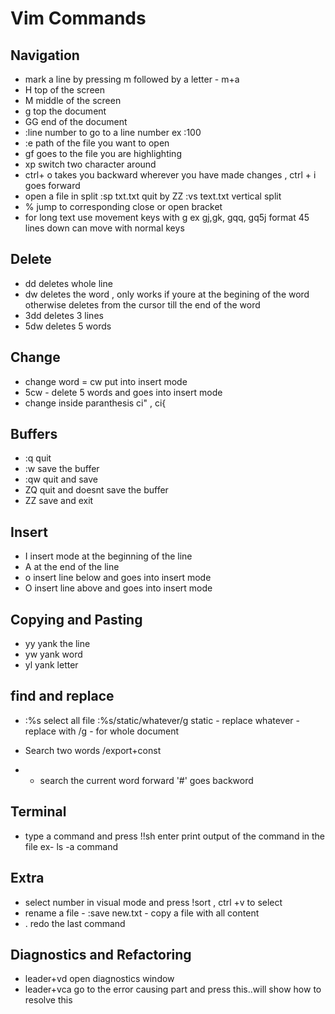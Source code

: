  # Vim Commands

 ## Navigation
 - mark a line by pressing m followed by a letter - m+a
 - H  top of the screen
 - M  middle of the screen
 - g top the document
 - GG end of the document
 - :line number to go to a line number ex :100
 -  :e path of the file you want to open
 - gf goes to the file you are highlighting
 - xp switch two character around
 - ctrl+ o takes you backward wherever you have made changes , ctrl + i goes forward
 - open a file in split :sp txt.txt
    quit by ZZ
    :vs text.txt vertical split
- % jump to corresponding close or open bracket
- for long text use movement keys with g ex gj,gk, gqq, gq5j format 45 lines down can move with normal keys
    
 ## Delete
 - dd deletes whole line
 - dw deletes the word , only works if youre at the begining of the word
    otherwise deletes from the cursor till the end of the word
 - 3dd deletes 3 lines
 - 5dw deletes 5 words

 ## Change 
 - change word = cw put into insert mode
 - 5cw - delete 5 words and goes into insert mode
 - change inside paranthesis  ci" , ci{ 
 
 ## Buffers
 - :q quit
 - :w save the buffer
 - :qw quit and save
 - ZQ quit and doesnt save the buffer
 - ZZ save and exit 

 ## Insert
 - I insert mode at the beginning of the line
 - A at the end of the line
 - o insert line below and goes into insert mode
 - O insert line above and goes into insert mode

 ## Copying and Pasting
 - yy yank the line
 - yw  yank word
 - yl yank letter

 ## find and replace
 - :%s select all file
   :%s/static/whatever/g
    static - replace
    whatever - replace with
    /g - for whole document

- Search two words /export\+const
- * search the current word forward
    '#'  goes backword

## Terminal
-  type a command and press !!sh enter
    print output of the command in the file
    ex- ls -a command


## Extra 
- select number in visual mode and press !sort , ctrl +v to select
- rename a file - :save new.txt - copy a file with all content
- . redo the last command


## Diagnostics and Refactoring
- leader+vd open diagnostics window
- leader+vca go to the error causing part and press this..will show how to resolve this 